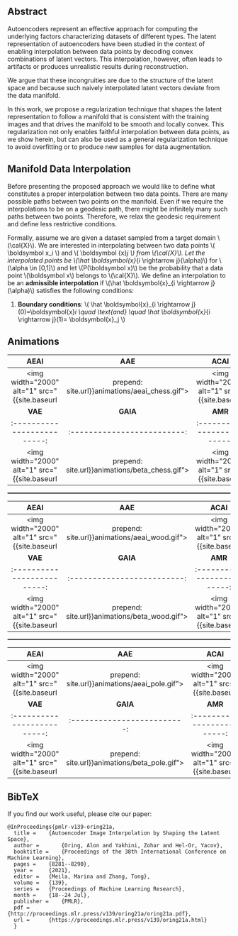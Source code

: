 <!-- The **Autoencoder Adversarial Interpolation** (AEAI) is a novel approach for the generation of admissible interpolation in manifold data and was published in [ICML2021](https://proceedings.mlr.press/v139/oring21a).

This paper was written by [Alon Oring](https://www.linkedin.com/in/oringa/) under the supervision of [Prof. Zohar Yakhini](https://zohary.cswp.cs.technion.ac.il/) and [Prof. Yacov Hel-Or](https://faculty.idc.ac.il/toky/) from the Interdisciplinary Center Herzliya. -->

## Abstract
 
Autoencoders represent an effective approach for computing the underlying factors characterizing datasets of different types. The latent representation of autoencoders have been studied in the context of enabling interpolation between data points by decoding convex combinations of latent vectors. This interpolation, however, often leads to artifacts or produces unrealistic results during reconstruction. 

We argue that these incongruities are due to the structure of the latent space and because such naively interpolated latent vectors deviate from the data manifold. 

In this work, we propose a regularization technique that shapes the latent representation to follow a manifold that is consistent with the training images and that drives the manifold to be smooth and locally convex. This regularization not only enables faithful interpolation between data points, as we show herein, but can also be used as a general regularization technique to avoid overfitting or to produce new samples for data augmentation.

## Manifold Data Interpolation

Before presenting the proposed approach we would like to define what constitutes a proper interpolation between two data points. There are many possible paths between two points on the manifold. Even if we require the interpolations to be on a geodesic path, there might be infinitely many such paths between two points. Therefore, we relax the geodesic requirement and define less restrictive conditions.

Formally, assume we are given a dataset sampled from a target domain \\(\cal{X}\\). We are interested in interpolating between two data points \\( \boldsymbol x_i \\) and \\( \boldsymbol {x}_j \\) from \\(\cal{X}\\). Let the interpolated points be \\(\hat \boldsymbol{x}_{i \rightarrow j}(\alpha)\\) for \\(\alpha \in [0,1]\\) and let \\(P(\boldsymbol x)\\) be the probability that a data point \\(\boldsymbol x\\) belongs to \\(\cal{X}\\). We define an interpolation to be an **admissible interpolation** if \\(\hat \boldsymbol{x}_{i \rightarrow j}(\alpha)\\) satisfies the following conditions:

1. **Boundary conditions**: \\( \hat \boldsymbol{x}_{i \rightarrow j}(0)=\boldsymbol{x}_i \quad \text{and} \quad  \hat \boldsymbol{x}_{i \rightarrow j}(1)= \boldsymbol{x}_j \\)


## Animations

| **AEAI** | **AAE** | **ACAI** |
|:-------------------------:|:-------------------------:|:-------------------------:|
|<img width="2000" alt="1" src="{{site.baseurl | prepend: site.url}}animations/aeai_chess.gif"> | <img width="2000" alt="1" src="{{site.baseurl | prepend: site.url}}animations/aae_chess.gif"> | <img width="2000" alt="1" src="{{site.baseurl | prepend: site.url}}animations/acai_chess.gif"> 
| **VAE** | **GAIA** | **AMR** |
|:-------------------------:|:-------------------------:|:-------------------------:|
|<img width="2000" alt="1" src="{{site.baseurl | prepend: site.url}}animations/beta_chess.gif"> | <img width="2000" alt="1" src="{{site.baseurl | prepend: site.url}}animations/gaia_chess.gif"> | <img width="2000" alt="1" src="{{site.baseurl | prepend: site.url}}animations/amr_chess.gif"> |

<hr style="border:1px solid gray">

| **AEAI** | **AAE** | **ACAI** |
|:-------------------------:|:-------------------------:|:-------------------------:|
|<img width="2000" alt="1" src="{{site.baseurl | prepend: site.url}}animations/aeai_wood.gif"> | <img width="2000" alt="1" src="{{site.baseurl | prepend: site.url}}animations/aae_wood.gif"> | <img width="2000" alt="1" src="{{site.baseurl | prepend: site.url}}animations/acai_wood.gif"> 
| **VAE** | **GAIA** | **AMR** |
|:-------------------------:|:-------------------------:|:-------------------------:|
|<img width="2000" alt="1" src="{{site.baseurl | prepend: site.url}}animations/beta_wood.gif"> | <img width="2000" alt="1" src="{{site.baseurl | prepend: site.url}}animations/gaia_wood.gif"> | <img width="2000" alt="1" src="{{site.baseurl | prepend: site.url}}animations/amr_wood.gif"> |

<hr style="border:1px solid gray">

| **AEAI** | **AAE** | **ACAI** |
|:-------------------------:|:-------------------------:|:-------------------------:|
|<img width="2000" alt="1" src="{{site.baseurl | prepend: site.url}}animations/aeai_pole.gif"> | <img width="2000" alt="1" src="{{site.baseurl | prepend: site.url}}animations/aae_pole.gif"> | <img width="2000" alt="1" src="{{site.baseurl | prepend: site.url}}animations/acai_pole.gif"> 
| **VAE** | **GAIA** | **AMR** |
|:-------------------------:|:-------------------------:|:-------------------------:|
|<img width="2000" alt="1" src="{{site.baseurl | prepend: site.url}}animations/beta_pole.gif"> | <img width="2000" alt="1" src="{{site.baseurl | prepend: site.url}}animations/gaia_pole.gif"> | <img width="2000" alt="1" src="{{site.baseurl | prepend: site.url}}animations/amr_pole.gif"> |



## BibTeX

If you find our work useful, please cite our paper:

```
@InProceedings{pmlr-v139-oring21a,
  title = 	 {Autoencoder Image Interpolation by Shaping the Latent Space},
  author =       {Oring, Alon and Yakhini, Zohar and Hel-Or, Yacov},
  booktitle = 	 {Proceedings of the 38th International Conference on Machine Learning},
  pages = 	 {8281--8290},
  year = 	 {2021},
  editor = 	 {Meila, Marina and Zhang, Tong},
  volume = 	 {139},
  series = 	 {Proceedings of Machine Learning Research},
  month = 	 {18--24 Jul},
  publisher =    {PMLR},
  pdf = 	 {http://proceedings.mlr.press/v139/oring21a/oring21a.pdf},
  url = 	 {https://proceedings.mlr.press/v139/oring21a.html}
  }
```